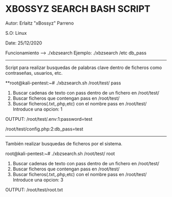 # XBOSSYZ SEARCH BASH SCRIPT

Autor: Erlaitz "xBossyz" Parreno

S.O: Linux

Date: 25/12/2020

Funcionamiento --> ./xbzsearch <Ruta> <Cadena a buscar> 
Ejemplo: ./xbzsearch /etc db_pass 

____________________________________________________________________

Script para realizar busquedas de palabras clave dentro de ficheros como contraseñas, usuarios, etc.

**root@kali-pentest:~# ./xbzsearch.sh /root/test/ pass
1) Buscar cadenas de texto con pass dentro de un fichero en /root/test/   
2) Buscar ficheros que contengan pass en /root/test/                      
3) Buscar ficheros(.txt,.php,etc) con el nombre pass en /root/test/       
Introduce una opcion: 1

OUTPUT:
/root/test/.env:1:password=test

/root/test/config.php:2:db_pass=test

___________________________________________________________________

También realizar busquedas de ficheros por el sistema.

root@kali-pentest:~# ./xbzsearch.sh /root/test/ root
1) Buscar cadenas de texto con pass dentro de un fichero en /root/test/   
2) Buscar ficheros que contengan pass en /root/test/                      
3) Buscar ficheros(.txt,.php,etc) con el nombre pass en /root/test/       
Introduce una opcion: 3

OUTPUT:
/root/test/root.txt
